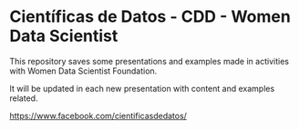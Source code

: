 # Científicas de Datos - CDD - Women Data Scientist

This repository saves some presentations and examples made in activities with Women Data Scientist Foundation.

It will be updated in each new presentation with content and examples related.

https://www.facebook.com/cientificasdedatos/
